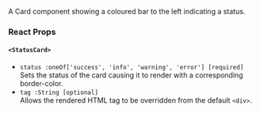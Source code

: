 A Card component showing a coloured bar to the left indicating a status.


### React Props

#### `<StatusCard>`
* `status :oneOf['success', 'info', 'warning', 'error'] [required]`  
Sets the status of the card causing it to render with a corresponding border-color.
* `tag :String [optional]`  
Allows the rendered HTML tag to be overridden from the default `<div>`.
